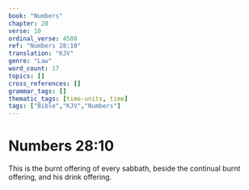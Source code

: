 ```yaml
---
book: "Numbers"
chapter: 28
verse: 10
ordinal_verse: 4588
ref: "Numbers 28:10"
translation: "KJV"
genre: "Law"
word_count: 17
topics: []
cross_references: []
grammar_tags: []
thematic_tags: [time-units, time]
tags: ["Bible","KJV","Numbers"]
---
```


# Numbers 28:10

This is the burnt offering of every sabbath, beside the continual burnt offering, and his drink offering.

